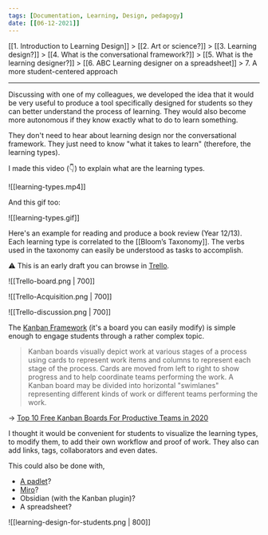 ```yaml
---
tags: [Documentation, Learning, Design, pedagogy]
date: [[06-12-2021]]
---
```


[[1. Introduction to Learning Design]] > [[2. Art or science?]] > [[3. Learning design?]] > [[4. What is the conversational framework?]] > [[5. What is the learning designer?]] > [[6. ABC Learning designer on a spreadsheet]] > 7. A more student-centered approach

<hr />

Discussing with one of my colleagues, we developed the idea that it would be very useful to produce a tool specifically designed for students so they can better understand the process of learning. They would also become more autonomous if they know exactly what to do to learn something.

They don't need to hear about learning design nor the conversational framework. They just need to know "what it takes to learn" (therefore, the learning types).

I made this video (👇) to explain what are the learning types.

![[learning-types.mp4]]

And this gif too:

![[learning-types.gif]]

Here's an example for reading and produce a book review (Year 12/13). Each learning type is correlated to the [[Bloom’s Taxonomy]]. The verbs used in the taxonomy can easily be understood as tasks to accomplish.

⚠️ This is an early draft you can browse in [Trello](https://trello.com/b/cVFpjcyX).

![[Trello-board.png | 700]]

![[Trello-Acquisition.png | 700]]

![[Trello-discussion.png | 700]]

The [Kanban Framework](https://en.wikipedia.org/wiki/Kanban_board) (it's a board you can easily modify) is simple enough to engage students through a rather complex topic.

> Kanban boards visually depict work at various stages of a process using cards to represent work items and columns to represent each stage of the process. Cards are moved from left to right to show progress and to help coordinate teams performing the work. A Kanban board may be divided into horizontal "swimlanes" representing different kinds of work or different teams performing the work.

-> [Top 10 Free Kanban Boards For Productive Teams in 2020](https://saaslist.com/blog/free-kanban-boards/)

I thought it would be convenient for students to visualize the learning types, to modify them, to add their own workflow and proof of work. They also can add links, tags, collaborators and even dates.

This could also be done with,
- [A padlet](https://padlet.com/innovation14/zwlwes08g86con1a)?
- [Miro](https://miro.com/app/board/o9J_lqdTspE=/?invite_link_id=269107618279)?
- Obsidian (with the Kanban plugin)?
- A spreadsheet?

![[learning-design-for-students.png | 800]]
